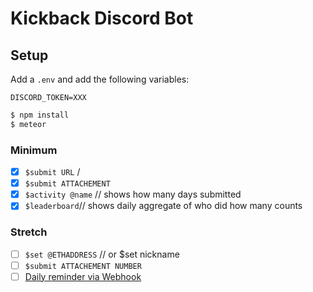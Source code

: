 # Kickback Discord Bot

## Setup

Add a `.env` and add the following variables:

```
DISCORD_TOKEN=XXX
```

```bash
$ npm install
$ meteor
```

### Minimum

- [x] `$submit URL` /
- [x] `$submit ATTACHEMENT`
- [x] `$activity @name` // shows how many days submitted
- [x] `$leaderboard`// shows daily aggregate of who did how many counts

### Stretch

- [ ] `$set @ETHADDRESS` // or \$set nickname
- [ ] `$submit ATTACHEMENT NUMBER`
- [ ] [Daily reminder via Webhook](https://discordjs.guide/popular-topics/webhooks.html#what-is-a-webhook)
